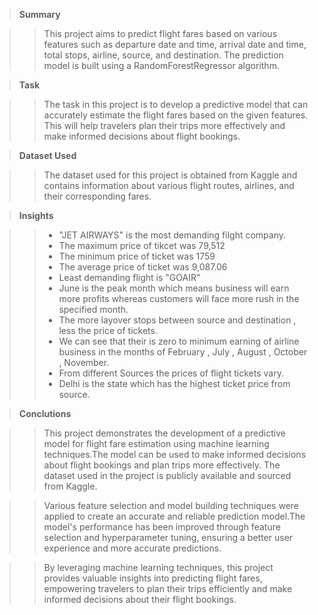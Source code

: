 >**Summary** 

>> This project aims to predict flight fares based on various features such as departure date and time, arrival date and time, total stops, airline, source, and destination. The prediction model is built using a RandomForestRegressor algorithm.

>**Task**

>>The task in this project is to develop a predictive model that can accurately estimate the flight fares based on the given features. This will help travelers plan their trips more effectively and make informed decisions about flight bookings.

>**Dataset Used** 

>>The dataset used for this project is obtained from Kaggle and contains information about various flight routes, airlines, and their corresponding fares. 

>**Insights**

>>* "JET AIRWAYS" is the most demanding filght company.
>>* The maximum price of tikcet was 79,512
>>* The minimum price of ticket was 1759
>>* The average price of ticket was 9,087.06
>>* Least demanding flight is "GOAIR"
>>* June is the peak month which means business will earn more profits whereas customers will face more rush in the specified month.
>>* The more layover stops between source and destination , less the price of tickets.
>>* We can see that their is zero to minimum earning of airline business in the months of February , July , August , October , November.
>>* From different Sources the prices of flight tickets vary.
>>* Delhi is the state which has the highest ticket price from source.

>**Conclutions**

>>This project demonstrates the development of a predictive model for flight fare estimation using machine learning techniques.The model can be used to make informed decisions about flight bookings and plan trips more effectively. The dataset used in the project is publicly available and sourced from Kaggle.

>>Various feature selection and model building techniques were applied to create an accurate and reliable prediction model.The model's performance has been improved through feature selection and hyperparameter tuning, ensuring a better user experience and more accurate predictions.

>>By leveraging machine learning techniques, this project provides valuable insights into predicting flight fares, empowering travelers to plan their trips efficiently and make informed decisions about their flight bookings.

